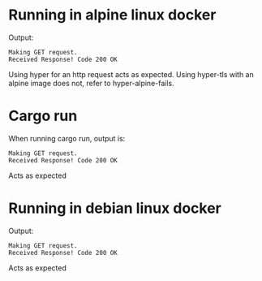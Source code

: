 # Running in alpine linux docker
Output:
```
Making GET request.
Received Response! Code 200 OK
```
Using hyper for an http request acts as expected. Using hyper-tls with an alpine image does not, refer to hyper-alpine-fails.

# Cargo run
When running cargo run, output is:
```
Making GET request.
Received Response! Code 200 OK
```
Acts as expected
# Running in debian linux docker
Output:
```
Making GET request.
Received Response! Code 200 OK
```
Acts as expected
